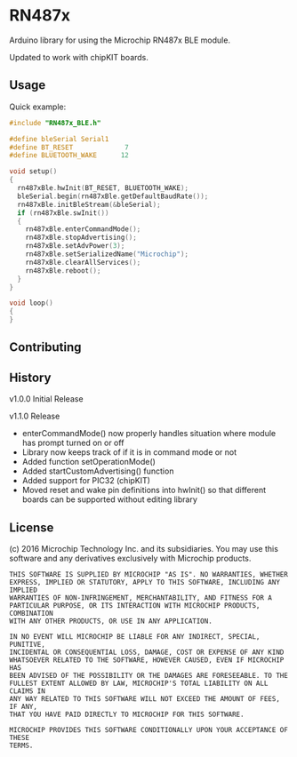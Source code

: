 # RN487x

Arduino library for using the Microchip RN487x BLE module.

Updated to work with chipKIT boards.

## Usage

Quick example:

```c
#include "RN487x_BLE.h"

#define bleSerial Serial1
#define BT_RESET             7
#define BLUETOOTH_WAKE      12

void setup()
{
  rn487xBle.hwInit(BT_RESET, BLUETOOTH_WAKE);
  bleSerial.begin(rn487xBle.getDefaultBaudRate());
  rn487xBle.initBleStream(&bleSerial);
  if (rn487xBle.swInit())
  {
    rn487xBle.enterCommandMode();
    rn487xBle.stopAdvertising();
    rn487xBle.setAdvPower(3);
    rn487xBle.setSerializedName("Microchip");
    rn487xBle.clearAllServices();
    rn487xBle.reboot();
  }
}

void loop()
{
}

```


## Contributing


## History

v1.0.0 Initial Release

v1.1.0 Release
* enterCommandMode() now properly handles situation where module has prompt turned on or off
* Library now keeps track of if it is in command mode or not
* Added function setOperationMode()
* Added startCustomAdvertising() function
* Added support for PIC32 (chipKIT)
* Moved reset and wake pin definitions into hwInit() so that different boards can be supported without editing library


## License

(c) 2016 Microchip Technology Inc. and its subsidiaries. You may use this
    software and any derivatives exclusively with Microchip products.

    THIS SOFTWARE IS SUPPLIED BY MICROCHIP "AS IS". NO WARRANTIES, WHETHER
    EXPRESS, IMPLIED OR STATUTORY, APPLY TO THIS SOFTWARE, INCLUDING ANY IMPLIED
    WARRANTIES OF NON-INFRINGEMENT, MERCHANTABILITY, AND FITNESS FOR A
    PARTICULAR PURPOSE, OR ITS INTERACTION WITH MICROCHIP PRODUCTS, COMBINATION
    WITH ANY OTHER PRODUCTS, OR USE IN ANY APPLICATION.

    IN NO EVENT WILL MICROCHIP BE LIABLE FOR ANY INDIRECT, SPECIAL, PUNITIVE,
    INCIDENTAL OR CONSEQUENTIAL LOSS, DAMAGE, COST OR EXPENSE OF ANY KIND
    WHATSOEVER RELATED TO THE SOFTWARE, HOWEVER CAUSED, EVEN IF MICROCHIP HAS
    BEEN ADVISED OF THE POSSIBILITY OR THE DAMAGES ARE FORESEEABLE. TO THE
    FULLEST EXTENT ALLOWED BY LAW, MICROCHIP'S TOTAL LIABILITY ON ALL CLAIMS IN
    ANY WAY RELATED TO THIS SOFTWARE WILL NOT EXCEED THE AMOUNT OF FEES, IF ANY,
    THAT YOU HAVE PAID DIRECTLY TO MICROCHIP FOR THIS SOFTWARE.

    MICROCHIP PROVIDES THIS SOFTWARE CONDITIONALLY UPON YOUR ACCEPTANCE OF THESE
    TERMS.

